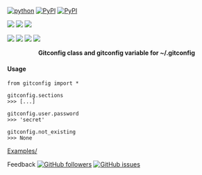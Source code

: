 <!--
README generated with readmemako.py (github.com/russianidiot/readme-mako.py) and .README dotfiles (github.com/russianidiot-dotfiles/.README)
-->

[![python](https://img.shields.io/badge/Language-Python-blue.svg?style=plastic)]()
[![PyPI](https://img.shields.io/pypi/pyversions/gitconfig.svg)](https://pypi.python.org/pypi/gitconfig)
[![PyPI](https://img.shields.io/pypi/v/gitconfig.svg)](https://pypi.python.org/pypi/gitconfig)

[![](https://scrutinizer-ci.com/g/russianidiot/gitconfig.py/badges/quality-score.png?b=master)](https://scrutinizer-ci.com/g/russianidiot/gitconfig.py)
[![](https://codeclimate.com/github/russianidiot/gitconfig.py/badges/gpa.svg)](https://codeclimate.com/russianidiot/gitconfig.py)
[![](https://landscape.io/github/russianidiot/gitconfig.py/master/landscape.svg?style=flat)](https://landscape.io/github/russianidiot/gitconfig.py)

[![](https://scrutinizer-ci.com/g/russianidiot/gitconfig.py/badges/build.png?b=master)](https://scrutinizer-ci.com/g/russianidiot/gitconfig.py)
[![](https://api.travis-ci.org/russianidiot/gitconfig.py.svg)](https://travis-ci.org/russianidiot/gitconfig.py/)
[![](https://app.wercker.com/status/6701d8ad895b107580ba23523aaa414f/s/master)](https://app.wercker.com/russianidiot/gitconfig.py)
[![](https://semaphoreci.com/api/v1/russianidiot/gitconfig-py/branches/master/badge.svg)](https://semaphoreci.com/russianidiot/gitconfig-py)

<p align="center">
    <b>Gitconfig class and gitconfig variable for ~/.gitconfig</b>
</p>

#### Usage

```
from gitconfig import *

gitconfig.sections
>>> [...]

gitconfig.user.password
>>> 'secret'

gitconfig.not_existing
>>> None
```

[Examples/](https://github.com//tree/master/Examples)

Feedback
[![GitHub followers](https://img.shields.io/github/followers/russianidiot.svg?style=social&label=Follow)](https://github.com/russianidiot)
[![GitHub issues](https://img.shields.io/github/issues/russianidiot/gitconfig.py.svg)](https://github.com/russianidiot/gitconfig.py/issues)
